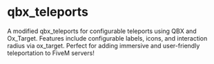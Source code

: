 # qbx_teleports
A modified qbx_teleports for configurable teleports using QBX and Ox_Target. Features include configurable labels, icons, and interaction radius via ox_target. Perfect for adding immersive and user-friendly teleportation to FiveM servers!
